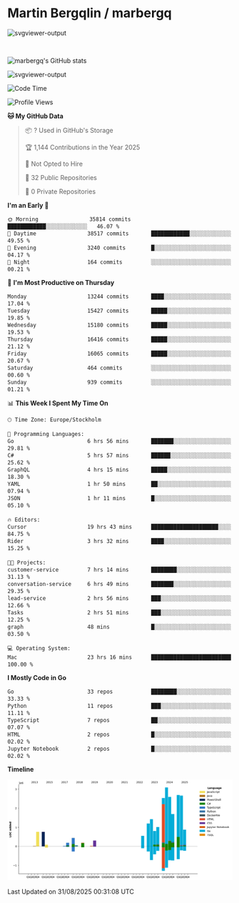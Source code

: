 # Martin Bergqlin / marbergq

![svgviewer-output](https://user-images.githubusercontent.com/2405410/206014777-22d41ecb-c24f-421d-b7d9-bba2cb5bb0de.svg)

<br>

<!--- [![Martin's Week](https://github-readme-stats.vercel.app/api/wakatime?username=marbergq&theme=dark)](https://github.com/anuraghazra/github-readme-stats) -->

![marbergq's GitHub stats](https://github-readme-stats.vercel.app/api?username=marbergq&count_private=true&show_icons=true)

![svgviewer-output](https://wakatime.com/badge/user/3f0a2069-6683-4e19-9a4a-7d21ea815067.svg)

<!--START_SECTION:waka-->
![Code Time](http://img.shields.io/badge/Code%20Time-5%2C329%20hrs%209%20mins-blue)

![Profile Views](http://img.shields.io/badge/Profile%20Views-0-blue)

**🐱 My GitHub Data** 

> 📦 ? Used in GitHub's Storage 
 > 
> 🏆 1,144 Contributions in the Year 2025
 > 
> 🚫 Not Opted to Hire
 > 
> 📜 32 Public Repositories 
 > 
> 🔑 0 Private Repositories 
 > 
**I'm an Early 🐤** 

```text
🌞 Morning                35814 commits       ████████████░░░░░░░░░░░░░   46.07 % 
🌆 Daytime                38517 commits       ████████████░░░░░░░░░░░░░   49.55 % 
🌃 Evening                3240 commits        █░░░░░░░░░░░░░░░░░░░░░░░░   04.17 % 
🌙 Night                  164 commits         ░░░░░░░░░░░░░░░░░░░░░░░░░   00.21 % 
```
📅 **I'm Most Productive on Thursday** 

```text
Monday                   13244 commits       ████░░░░░░░░░░░░░░░░░░░░░   17.04 % 
Tuesday                  15427 commits       █████░░░░░░░░░░░░░░░░░░░░   19.85 % 
Wednesday                15180 commits       █████░░░░░░░░░░░░░░░░░░░░   19.53 % 
Thursday                 16416 commits       █████░░░░░░░░░░░░░░░░░░░░   21.12 % 
Friday                   16065 commits       █████░░░░░░░░░░░░░░░░░░░░   20.67 % 
Saturday                 464 commits         ░░░░░░░░░░░░░░░░░░░░░░░░░   00.60 % 
Sunday                   939 commits         ░░░░░░░░░░░░░░░░░░░░░░░░░   01.21 % 
```


📊 **This Week I Spent My Time On** 

```text
🕑︎ Time Zone: Europe/Stockholm

💬 Programming Languages: 
Go                       6 hrs 56 mins       ███████░░░░░░░░░░░░░░░░░░   29.81 % 
C#                       5 hrs 57 mins       ██████░░░░░░░░░░░░░░░░░░░   25.62 % 
GraphQL                  4 hrs 15 mins       █████░░░░░░░░░░░░░░░░░░░░   18.30 % 
YAML                     1 hr 50 mins        ██░░░░░░░░░░░░░░░░░░░░░░░   07.94 % 
JSON                     1 hr 11 mins        █░░░░░░░░░░░░░░░░░░░░░░░░   05.10 % 

🔥 Editors: 
Cursor                   19 hrs 43 mins      █████████████████████░░░░   84.75 % 
Rider                    3 hrs 32 mins       ████░░░░░░░░░░░░░░░░░░░░░   15.25 % 

🐱‍💻 Projects: 
customer-service         7 hrs 14 mins       ████████░░░░░░░░░░░░░░░░░   31.13 % 
conversation-service     6 hrs 49 mins       ███████░░░░░░░░░░░░░░░░░░   29.35 % 
lead-service             2 hrs 56 mins       ███░░░░░░░░░░░░░░░░░░░░░░   12.66 % 
Tasks                    2 hrs 51 mins       ███░░░░░░░░░░░░░░░░░░░░░░   12.25 % 
graph                    48 mins             █░░░░░░░░░░░░░░░░░░░░░░░░   03.50 % 

💻 Operating System: 
Mac                      23 hrs 16 mins      █████████████████████████   100.00 % 
```

**I Mostly Code in Go** 

```text
Go                       33 repos            ████████░░░░░░░░░░░░░░░░░   33.33 % 
Python                   11 repos            ███░░░░░░░░░░░░░░░░░░░░░░   11.11 % 
TypeScript               7 repos             ██░░░░░░░░░░░░░░░░░░░░░░░   07.07 % 
HTML                     2 repos             █░░░░░░░░░░░░░░░░░░░░░░░░   02.02 % 
Jupyter Notebook         2 repos             █░░░░░░░░░░░░░░░░░░░░░░░░   02.02 % 
```



**Timeline**

![Lines of Code chart](https://raw.githubusercontent.com/marbergq/marbergq/main/assets/bar_graph.png)


 Last Updated on 31/08/2025 00:31:08 UTC
<!--END_SECTION:waka-->
